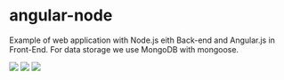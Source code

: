 # angular-node
Example of web application with Node.js eith Back-end and Angular.js in Front-End. For data storage we use MongoDB with mongoose.

![](http://i.imgsafe.org/606df3b.png)
![](http://i.imgsafe.org/bebd3aa.png)
![](http://i.imgsafe.org/bab6712.png)

